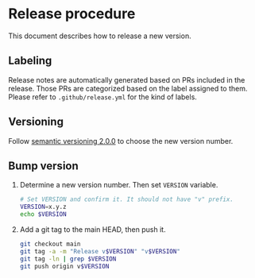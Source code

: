 # Release procedure

This document describes how to release a new version.

## Labeling

Release notes are automatically generated based on PRs included in the release.
Those PRs are categorized based on the label assigned to them.
Please refer to `.github/release.yml` for the kind of labels.

## Versioning

Follow [semantic versioning 2.0.0][semver] to choose the new version number.

## Bump version

1. Determine a new version number. Then set `VERSION` variable.

    ```sh
    # Set VERSION and confirm it. It should not have "v" prefix.
    VERSION=x.y.z
    echo $VERSION
    ```

2. Add a git tag to the main HEAD, then push it.

    ```sh
    git checkout main
    git tag -a -m "Release v$VERSION" "v$VERSION"
    git tag -ln | grep $VERSION
    git push origin v$VERSION
    ```

[semver]: https://semver.org/spec/v2.0.0.html
